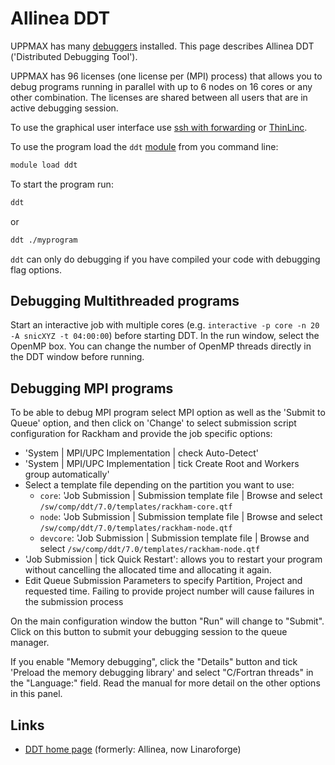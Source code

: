 # Allinea DDT

UPPMAX has many [debuggers](debuggers.md) installed.
This page describes Allinea DDT ('Distributed Debugging Tool').

UPPMAX has 96 licenses (one license per (MPI) process)
that allows you to debug programs running in parallel
with up to 6 nodes on 16 cores or any other combination.
The licenses are shared between all users that are in active debugging session.

To use the graphical user interface
use [ssh with forwarding](ssh_x_forwarding.md)
or [ThinLinc](thinlinc.md).

To use the program load the `ddt` [module](../cluster_guides/modules.md)
from you command line:

```bash
module load ddt
```

To start the program run:

```bash
ddt
```

or

```bash
ddt ./myprogram
```

`ddt` can only do debugging if you have compiled your code with debugging flag options.

## Debugging Multithreaded programs

Start an interactive job with multiple
cores (e.g. `interactive -p core -n 20 -A snicXYZ -t 04:00:00`)
before starting DDT.
In the run window, select the OpenMP box.
You can change the number of OpenMP threads directly in the DDT window before running.

## Debugging MPI programs

To be able to debug MPI program select
MPI option as well as the 'Submit to Queue' option,
and then click on 'Change' to select submission script configuration
for Rackham and provide the job specific options:

- 'System | MPI/UPC Implementation | check Auto-Detect'
- 'System | MPI/UPC Implementation | tick Create Root and Workers group automatically'
- Select a template file depending on the partition you want to use:
  - `core`: 'Job Submission | Submission template file | Browse and select `/sw/comp/ddt/7.0/templates/rackham-core.qtf`
  - `node`: 'Job Submission | Submission template file | Browse and select `/sw/comp/ddt/7.0/templates/rackham-node.qtf`
  - `devcore`: 'Job Submission | Submission template file | Browse and select `/sw/comp/ddt/7.0/templates/rackham-node.qtf`
- 'Job Submission | tick Quick Restart':
  allows you to restart your program without cancelling
  the allocated time and allocating it again.
- Edit Queue Submission Parameters to specify Partition, Project and requested time.
  Failing to provide project number will cause failures in the submission process

On the main configuration window the button "Run" will change to "Submit".
Click on this button to submit your debugging session to the queue manager.

If you enable "Memory debugging",
click the "Details" button and tick 'Preload the memory debugging library'
and select "C/Fortran threads" in the "Language:" field.
Read the manual for more detail on the other options in this panel.

## Links

- [DDT home page](https://www.linaroforge.com/linaro-ddt) (formerly: Allinea, now Linaroforge)
